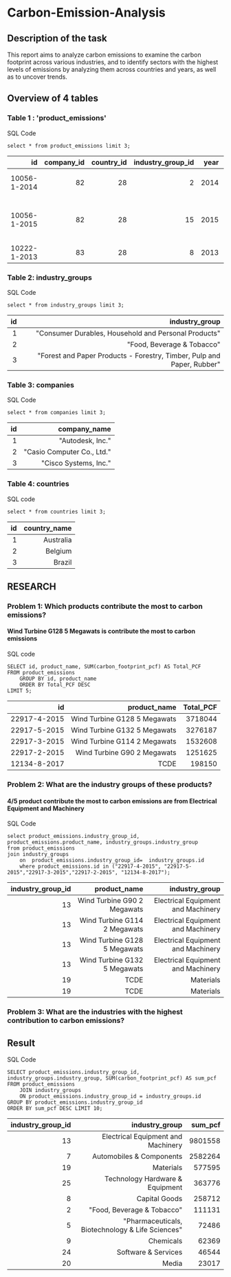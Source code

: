 # Carbon-Emission-Analysis

## Description of the task
This report aims to analyze carbon emissions to examine the carbon footprint across various industries, and to identify sectors with the highest levels of emissions by analyzing them across countries and years, as well as to uncover trends.

## Overview of 4 tables
### Table 1 : 'product_emissions'

SQL Code
```
select * from product_emissions limit 3;
```

| id           | company_id | country_id | industry_group_id | year | product_name                                                    | weight_kg | carbon_footprint_pcf | upstream_percent_total_pcf | operations_percent_total_pcf | downstream_percent_total_pcf | 
| -----------: | ---------: | ---------: | ----------------: | ---: | --------------------------------------------------------------: | --------: | -------------------: | -------------------------: | ---------------------------: | ---------------------------: | 
| 10056-1-2014 | 82         | 28         | 2                 | 2014 | Frosted Flakes(R) Cereal                                        | 0.7485    | 2                    | 57.50                      | 30.00                        | 12.50                        | 
| 10056-1-2015 | 82         | 28         | 15                | 2015 | "Frosted Flakes, 23 oz, produced in Lancaster, PA (one carton)" | 0.7485    | 2                    | 57.50                      | 30.00                        | 12.50                        | 
| 10222-1-2013 | 83         | 28         | 8                 | 2013 | Office Chair                                                    | 20.68     | 73                   | 80.63                      | 17.36                        | 2.01                         |         

### Table 2: industry_groups

SQL Code
```
select * from industry_groups limit 3;
```

| id | industry_group                                                         | 
| -: | ---------------------------------------------------------------------: | 
| 1  | "Consumer Durables, Household and Personal Products"                   | 
| 2  | "Food, Beverage & Tobacco"                                             | 
| 3  | "Forest and Paper Products - Forestry, Timber, Pulp and Paper, Rubber" |             | 17.36                        | 2.01                         |         

### Table 3: companies

SQL Code
```
select * from companies limit 3;
```

| id | company_name               | 
| -: | -------------------------: | 
| 1  | "Autodesk, Inc."           | 
| 2  | "Casio Computer Co., Ltd." | 
| 3  | "Cisco Systems, Inc."      |         

### Table 4: countries

SQL code
```
select * from countries limit 3;
```

| id | country_name | 
| -: | -----------: | 
| 1  | Australia    | 
| 2  | Belgium      | 
| 3  | Brazil       |         

## RESEARCH

### Problem 1: Which products contribute the most to carbon emissions?
#### 	 Wind Turbine G128 5 Megawats is contribute the most to carbon emissions

SQL code
```
SELECT id, product_name, SUM(carbon_footprint_pcf) AS Total_PCF
FROM product_emissions
	GROUP BY id, product_name
	ORDER BY Total_PCF DESC
LIMIT 5;
```

| id           | product_name                 | Total_PCF | 
| -----------: | ---------------------------: | --------: | 
| 22917-4-2015 | Wind Turbine G128 5 Megawats | 3718044   | 
| 22917-5-2015 | Wind Turbine G132 5 Megawats | 3276187   | 
| 22917-3-2015 | Wind Turbine G114 2 Megawats | 1532608   | 
| 22917-2-2015 | Wind Turbine G90 2 Megawats  | 1251625   | 
| 12134-8-2017 | TCDE                         | 198150    |         

### Problem 2: What are the industry groups of these products?
#### 4/5 product contribute the most to carbon emissions are from Electrical Equipment and Machinery

SQL Code
```
select product_emissions.industry_group_id, product_emissions.product_name, industry_groups.industry_group
from product_emissions
join industry_groups
	on  product_emissions.industry_group_id=  industry_groups.id 
	where product_emissions.id in ("22917-4-2015", "22917-5-2015","22917-3-2015","22917-2-2015", "12134-8-2017");
```

| industry_group_id | product_name                 | industry_group                     | 
| ----------------: | ---------------------------: | ---------------------------------: | 
| 13                | Wind Turbine G90 2 Megawats  | Electrical Equipment and Machinery | 
| 13                | Wind Turbine G114 2 Megawats | Electrical Equipment and Machinery | 
| 13                | Wind Turbine G128 5 Megawats | Electrical Equipment and Machinery | 
| 13                | Wind Turbine G132 5 Megawats | Electrical Equipment and Machinery | 
| 19                | TCDE                         | Materials                          | 
| 19                | TCDE                         | Materials                          |            

### Problem 3: What are the industries with the highest contribution to carbon emissions?
## Result

SQL Code
```
SELECT product_emissions.industry_group_id, industry_groups.industry_group, SUM(carbon_footprint_pcf) AS sum_pcf
FROM product_emissions
	JOIN industry_groups 
	ON product_emissions.industry_group_id = industry_groups.id
GROUP BY product_emissions.industry_group_id
ORDER BY sum_pcf DESC LIMIT 10;
```

| industry_group_id | industry_group                                   | sum_pcf | 
| ----------------: | -----------------------------------------------: | ------: | 
| 13                | Electrical Equipment and Machinery               | 9801558 | 
| 7                 | Automobiles & Components                         | 2582264 | 
| 19                | Materials                                        | 577595  | 
| 25                | Technology Hardware & Equipment                  | 363776  | 
| 8                 | Capital Goods                                    | 258712  | 
| 2                 | "Food, Beverage & Tobacco"                       | 111131  | 
| 5                 | "Pharmaceuticals, Biotechnology & Life Sciences" | 72486   | 
| 9                 | Chemicals                                        | 62369   | 
| 24                | Software & Services                              | 46544   | 
| 20                | Media                                            | 23017   |         
